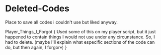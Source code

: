 # Deleted-Codes
Place to save all codes i couldn't use but liked anyway.


Player_Things_I_Forgot
{
  Used some of this on my player script, but it just happened to contain things I would not use under any circunstance. So, I had to delete.
  (maybe I'll explain what especific sections of the code can do, but then again, I forgor💀)
}
